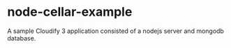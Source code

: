 node-cellar-example
===================

A sample Cloudify 3 application consisted of a nodejs server and mongodb database. 
